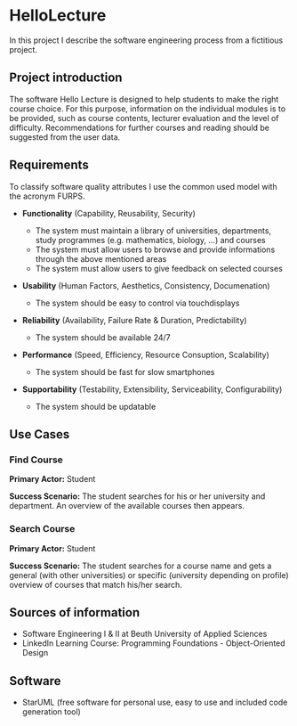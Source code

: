 # HelloLecture
In this project I describe the software engineering process from a fictitious project.

## Project introduction
The software Hello Lecture is designed to help students to make the right course choice. For this purpose, information on the individual modules is to be provided, such as course contents, lecturer evaluation and the level of difficulty. Recommendations for further courses and reading should be suggested from the user data.

## Requirements
To classify software quality attributes I use the common used model with the acronym FURPS.

* **Functionality** (Capability, Reusability, Security)
  * The system must maintain a library of universities, departments, study programmes (e.g. mathematics, biology, ...) and courses
  * The system must allow users to browse and provide informations through the above mentioned areas
  * The system must allow users to give feedback on selected courses

* **Usability** (Human Factors, Aesthetics, Consistency, Documenation)
  * The system should be easy to control via touchdisplays

* **Reliability** (Availability, Failure Rate & Duration, Predictability)
  * The system should be available 24/7

* **Performance** (Speed, Efficiency, Resource Consuption, Scalability)
  * The system should be fast for slow smartphones

* **Supportability** (Testability, Extensibility, Serviceability, Configurability)
  * The system should be updatable
  
## Use Cases

### Find Course
**Primary Actor:** Student

**Success Scenario:** The student searches for his or her university and department. An overview of the available courses then appears.

### Search Course
**Primary Actor:** Student

**Success Scenario:** The student searches for a course name and gets a general (with other universities) or specific (university depending on profile) overview  of courses that match his/her search.

## Sources of information
* Software Engineering I & II at Beuth University of Applied Sciences
* LinkedIn Learning Course: Programming Foundations - Object-Oriented Design

## Software
* StarUML (free software for personal use, easy to use and included code generation tool)
